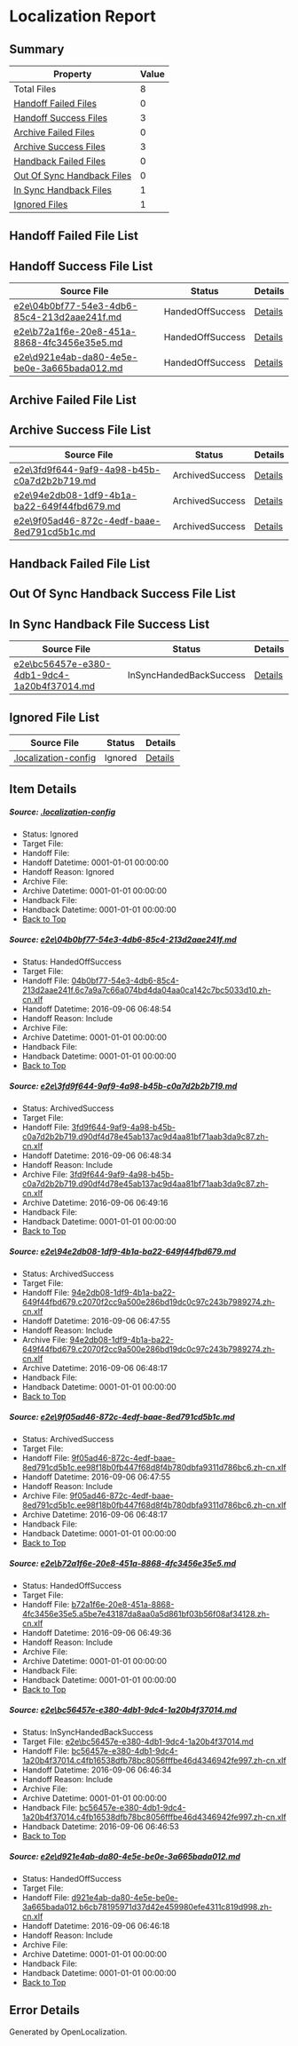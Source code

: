 # <a name='report-top'></a> Localization Report

## Summary
 Property | Value 
 -------- | ----- 
 Total Files | 8
[ Handoff Failed Files ](#handoff-failed-list)| 0
[ Handoff Success Files ](#handoff-success-list)| 3
[ Archive Failed Files ](#archive-failed-list)| 0
[ Archive Success Files ](#archive-success-list)| 3
[ Handback Failed Files ](#handback-failed-list)| 0
[ Out Of Sync Handback Files ](#outofsync-handback-success-list)| 0
[ In Sync Handback Files ](#insync-handback-success-list)| 1
[ Ignored Files ](#ignored-list)| 1

## <a name='handoff-failed-list'></a> Handoff Failed File List

## <a name='handoff-success-list'></a> Handoff Success File List
 Source File | Status | Details 
 ----------- | ------ | ------- 
 [e2e\04b0bf77-54e3-4db6-85c4-213d2aae241f.md](https://github.com/OpenLocalizationTestOrg/ol-test0/blob/2802f6e485806e64c53d205e8b3e66d18759013c/e2e/04b0bf77-54e3-4db6-85c4-213d2aae241f.md) | HandedOffSuccess | [Details](#3f2a1185242d13504f10131b2fe5a760c79296f21)
 [e2e\b72a1f6e-20e8-451a-8868-4fc3456e35e5.md](https://github.com/OpenLocalizationTestOrg/ol-test0/blob/160fbf46670014aeebc0e0075d4d72572dd46f63/e2e/b72a1f6e-20e8-451a-8868-4fc3456e35e5.md) | HandedOffSuccess | [Details](#45ecc5320ac46adaad188ae237f801a036f72bbf5)
 [e2e\d921e4ab-da80-4e5e-be0e-3a665bada012.md](https://github.com/OpenLocalizationTestOrg/ol-test0/blob/311ee6e4dc783f4ac66cc656a49db2da509a72f3/e2e/d921e4ab-da80-4e5e-be0e-3a665bada012.md) | HandedOffSuccess | [Details](#c01eb0c77e111603038956ecef9bb756a55183ed7)

## <a name='archive-failed-list'></a> Archive Failed File List

## <a name='archive-success-list'></a> Archive Success File List
 Source File | Status | Details 
 ----------- | ------ | ------- 
 [e2e\3fd9f644-9af9-4a98-b45b-c0a7d2b2b719.md](https://github.com/OpenLocalizationTestOrg/ol-test0/blob/4a926d70bbcba1559ff67614379c91717362399e/e2e/3fd9f644-9af9-4a98-b45b-c0a7d2b2b719.md) | ArchivedSuccess | [Details](#4d149301c6550a4e70b59d32a57da2c23b2545612)
 [e2e\94e2db08-1df9-4b1a-ba22-649f44fbd679.md](https://github.com/OpenLocalizationTestOrg/ol-test0/blob/e6320df09f2f9c35fee4cea332d703f22344e29c/e2e/94e2db08-1df9-4b1a-ba22-649f44fbd679.md) | ArchivedSuccess | [Details](#3940f97084b73e836f8ea91262db3c0face3df073)
 [e2e\9f05ad46-872c-4edf-baae-8ed791cd5b1c.md](https://github.com/OpenLocalizationTestOrg/ol-test0/blob/e6320df09f2f9c35fee4cea332d703f22344e29c/e2e/9f05ad46-872c-4edf-baae-8ed791cd5b1c.md) | ArchivedSuccess | [Details](#003b090b8e3662b013108e857fefae5bd881e5894)

## <a name='handback-failed-list'></a> Handback Failed File List

## <a name='outofsync-handback-success-list'></a> Out Of Sync Handback Success File List

## <a name='insync-handback-success-list'></a> In Sync Handback File Success List
 Source File | Status | Details 
 ----------- | ------ | ------- 
 [e2e\bc56457e-e380-4db1-9dc4-1a20b4f37014.md](https://github.com/OpenLocalizationTestOrg/ol-test0/blob/4033137805f642307640ac89a6df03c21fd871c6/e2e/bc56457e-e380-4db1-9dc4-1a20b4f37014.md) | InSyncHandedBackSuccess | [Details](#441644e53f13fb084cb6936c7c043f6ea0aa01cf6)

## <a name='ignored-list'></a> Ignored File List
 Source File | Status | Details 
 ----------- | ------ | ------- 
 [.localization-config](https://github.com/OpenLocalizationTestOrg/ol-test0/blob/160fbf46670014aeebc0e0075d4d72572dd46f63/.localization-config) | Ignored | [Details](#3d4f252ac210baf56311d7e97dcc2db10974dbd20)

## Item Details
##### <a name='3d4f252ac210baf56311d7e97dcc2db10974dbd20'></a> Source: [.localization-config](https://github.com/OpenLocalizationTestOrg/ol-test0/blob/160fbf46670014aeebc0e0075d4d72572dd46f63/.localization-config)
* Status: Ignored
* Target File: 
* Handoff File: 
* Handoff Datetime: 0001-01-01 00:00:00
* Handoff Reason: Ignored
* Archive File: 
* Archive Datetime: 0001-01-01 00:00:00
* Handback File: 
* Handback Datetime: 0001-01-01 00:00:00
* [Back to Top](#report-top)

##### <a name='3f2a1185242d13504f10131b2fe5a760c79296f21'></a> Source: [e2e\04b0bf77-54e3-4db6-85c4-213d2aae241f.md](https://github.com/OpenLocalizationTestOrg/ol-test0/blob/2802f6e485806e64c53d205e8b3e66d18759013c/e2e/04b0bf77-54e3-4db6-85c4-213d2aae241f.md)
* Status: HandedOffSuccess
* Target File: 
* Handoff File: [04b0bf77-54e3-4db6-85c4-213d2aae241f.6c7a9a7c66a074bd4da04aa0ca142c7bc5033d10.zh-cn.xlf](https://github.com/OpenLocalizationTestOrg/ol-test0-handoff/blob/dad111b77b8edb3a6c92d3d399618729a0334c2c/ol-handoff/OpenLocalizationTestOrg/ol-test0-zhcn/ci/ht/04b0bf77-54e3-4db6-85c4-213d2aae241f.6c7a9a7c66a074bd4da04aa0ca142c7bc5033d10.zh-cn.xlf)
* Handoff Datetime: 2016-09-06 06:48:54
* Handoff Reason: Include
* Archive File: 
* Archive Datetime: 0001-01-01 00:00:00
* Handback File: 
* Handback Datetime: 0001-01-01 00:00:00
* [Back to Top](#report-top)

##### <a name='4d149301c6550a4e70b59d32a57da2c23b2545612'></a> Source: [e2e\3fd9f644-9af9-4a98-b45b-c0a7d2b2b719.md](https://github.com/OpenLocalizationTestOrg/ol-test0/blob/4a926d70bbcba1559ff67614379c91717362399e/e2e/3fd9f644-9af9-4a98-b45b-c0a7d2b2b719.md)
* Status: ArchivedSuccess
* Target File: 
* Handoff File: [3fd9f644-9af9-4a98-b45b-c0a7d2b2b719.d90df4d78e45ab137ac9d4aa81bf71aab3da9c87.zh-cn.xlf](https://github.com/OpenLocalizationTestOrg/ol-test0-handoff/blob/5cc112ed03767d16d1ebc3514ad7314f605aab27/ol-handoff/OpenLocalizationTestOrg/ol-test0-zhcn/ci/ht/3fd9f644-9af9-4a98-b45b-c0a7d2b2b719.d90df4d78e45ab137ac9d4aa81bf71aab3da9c87.zh-cn.xlf)
* Handoff Datetime: 2016-09-06 06:48:34
* Handoff Reason: Include
* Archive File: [3fd9f644-9af9-4a98-b45b-c0a7d2b2b719.d90df4d78e45ab137ac9d4aa81bf71aab3da9c87.zh-cn.xlf](https://github.com/OpenLocalizationTestOrg/ol-test0-handoff/blob/f7c75e314a8129d31dd126d3842671ed474ea64a/ol-archive/OpenLocalizationTestOrg/ol-test0-zhcn/ci/ht/3fd9f644-9af9-4a98-b45b-c0a7d2b2b719.d90df4d78e45ab137ac9d4aa81bf71aab3da9c87.zh-cn.xlf)
* Archive Datetime: 2016-09-06 06:49:16
* Handback File: 
* Handback Datetime: 0001-01-01 00:00:00
* [Back to Top](#report-top)

##### <a name='3940f97084b73e836f8ea91262db3c0face3df073'></a> Source: [e2e\94e2db08-1df9-4b1a-ba22-649f44fbd679.md](https://github.com/OpenLocalizationTestOrg/ol-test0/blob/e6320df09f2f9c35fee4cea332d703f22344e29c/e2e/94e2db08-1df9-4b1a-ba22-649f44fbd679.md)
* Status: ArchivedSuccess
* Target File: 
* Handoff File: [94e2db08-1df9-4b1a-ba22-649f44fbd679.c2070f2cc9a500e286bd19dc0c97c243b7989274.zh-cn.xlf](https://github.com/OpenLocalizationTestOrg/ol-test0-handoff/blob/a3b9b7680ec79aca64aa074cc9a816c633767bb5/ol-handoff/OpenLocalizationTestOrg/ol-test0-zhcn/ci/ht/94e2db08-1df9-4b1a-ba22-649f44fbd679.c2070f2cc9a500e286bd19dc0c97c243b7989274.zh-cn.xlf)
* Handoff Datetime: 2016-09-06 06:47:55
* Handoff Reason: Include
* Archive File: [94e2db08-1df9-4b1a-ba22-649f44fbd679.c2070f2cc9a500e286bd19dc0c97c243b7989274.zh-cn.xlf](https://github.com/OpenLocalizationTestOrg/ol-test0-handoff/blob/09d64dbfb972269a17fcb80a424895ff41a3635b/ol-archive/OpenLocalizationTestOrg/ol-test0-zhcn/ci/ht/94e2db08-1df9-4b1a-ba22-649f44fbd679.c2070f2cc9a500e286bd19dc0c97c243b7989274.zh-cn.xlf)
* Archive Datetime: 2016-09-06 06:48:17
* Handback File: 
* Handback Datetime: 0001-01-01 00:00:00
* [Back to Top](#report-top)

##### <a name='003b090b8e3662b013108e857fefae5bd881e5894'></a> Source: [e2e\9f05ad46-872c-4edf-baae-8ed791cd5b1c.md](https://github.com/OpenLocalizationTestOrg/ol-test0/blob/e6320df09f2f9c35fee4cea332d703f22344e29c/e2e/9f05ad46-872c-4edf-baae-8ed791cd5b1c.md)
* Status: ArchivedSuccess
* Target File: 
* Handoff File: [9f05ad46-872c-4edf-baae-8ed791cd5b1c.ee98f18b0fb447f68d8f4b780dbfa9311d786bc6.zh-cn.xlf](https://github.com/OpenLocalizationTestOrg/ol-test0-handoff/blob/a3b9b7680ec79aca64aa074cc9a816c633767bb5/ol-handoff/OpenLocalizationTestOrg/ol-test0-zhcn/ci/ht/9f05ad46-872c-4edf-baae-8ed791cd5b1c.ee98f18b0fb447f68d8f4b780dbfa9311d786bc6.zh-cn.xlf)
* Handoff Datetime: 2016-09-06 06:47:55
* Handoff Reason: Include
* Archive File: [9f05ad46-872c-4edf-baae-8ed791cd5b1c.ee98f18b0fb447f68d8f4b780dbfa9311d786bc6.zh-cn.xlf](https://github.com/OpenLocalizationTestOrg/ol-test0-handoff/blob/09d64dbfb972269a17fcb80a424895ff41a3635b/ol-archive/OpenLocalizationTestOrg/ol-test0-zhcn/ci/ht/9f05ad46-872c-4edf-baae-8ed791cd5b1c.ee98f18b0fb447f68d8f4b780dbfa9311d786bc6.zh-cn.xlf)
* Archive Datetime: 2016-09-06 06:48:17
* Handback File: 
* Handback Datetime: 0001-01-01 00:00:00
* [Back to Top](#report-top)

##### <a name='45ecc5320ac46adaad188ae237f801a036f72bbf5'></a> Source: [e2e\b72a1f6e-20e8-451a-8868-4fc3456e35e5.md](https://github.com/OpenLocalizationTestOrg/ol-test0/blob/160fbf46670014aeebc0e0075d4d72572dd46f63/e2e/b72a1f6e-20e8-451a-8868-4fc3456e35e5.md)
* Status: HandedOffSuccess
* Target File: 
* Handoff File: [b72a1f6e-20e8-451a-8868-4fc3456e35e5.a5be7e43187da8aa0a5d861bf03b56f08af34128.zh-cn.xlf](https://github.com/OpenLocalizationTestOrg/ol-test0-handoff/blob/a8dd2be665a95b51c0e6d433747a25b083cf801f/ol-handoff/OpenLocalizationTestOrg/ol-test0-zhcn/ci/ht/b72a1f6e-20e8-451a-8868-4fc3456e35e5.a5be7e43187da8aa0a5d861bf03b56f08af34128.zh-cn.xlf)
* Handoff Datetime: 2016-09-06 06:49:36
* Handoff Reason: Include
* Archive File: 
* Archive Datetime: 0001-01-01 00:00:00
* Handback File: 
* Handback Datetime: 0001-01-01 00:00:00
* [Back to Top](#report-top)

##### <a name='441644e53f13fb084cb6936c7c043f6ea0aa01cf6'></a> Source: [e2e\bc56457e-e380-4db1-9dc4-1a20b4f37014.md](https://github.com/OpenLocalizationTestOrg/ol-test0/blob/4033137805f642307640ac89a6df03c21fd871c6/e2e/bc56457e-e380-4db1-9dc4-1a20b4f37014.md)
* Status: InSyncHandedBackSuccess
* Target File: [e2e\bc56457e-e380-4db1-9dc4-1a20b4f37014.md](https://github.com/OpenLocalizationTestOrg/ol-test0-zhcn/blob/06c2cb84c6cf43f587435a51fbf1acf68ab55194/e2e/bc56457e-e380-4db1-9dc4-1a20b4f37014.md)
* Handoff File: [bc56457e-e380-4db1-9dc4-1a20b4f37014.c4fb16538dfb78bc8056fffbe46d4346942fe997.zh-cn.xlf](https://github.com/OpenLocalizationTestOrg/ol-test0-handoff/blob/350c872fad2675751767f516467920fb75730662/ol-handoff/OpenLocalizationTestOrg/ol-test0-zhcn/ci/ht/bc56457e-e380-4db1-9dc4-1a20b4f37014.c4fb16538dfb78bc8056fffbe46d4346942fe997.zh-cn.xlf)
* Handoff Datetime: 2016-09-06 06:46:34
* Handoff Reason: Include
* Archive File: 
* Archive Datetime: 0001-01-01 00:00:00
* Handback File: [bc56457e-e380-4db1-9dc4-1a20b4f37014.c4fb16538dfb78bc8056fffbe46d4346942fe997.zh-cn.xlf](https://github.com/OpenLocalizationTestOrg/ol-test0-handback/blob/be0206c4f0d1905e78e5946bee8d520f0eb852c3/ol-handback/OpenLocalizationTestOrg/ol-test0-zhcn/ci/ht/bc56457e-e380-4db1-9dc4-1a20b4f37014.c4fb16538dfb78bc8056fffbe46d4346942fe997.zh-cn.xlf)
* Handback Datetime: 2016-09-06 06:46:53
* [Back to Top](#report-top)

##### <a name='c01eb0c77e111603038956ecef9bb756a55183ed7'></a> Source: [e2e\d921e4ab-da80-4e5e-be0e-3a665bada012.md](https://github.com/OpenLocalizationTestOrg/ol-test0/blob/311ee6e4dc783f4ac66cc656a49db2da509a72f3/e2e/d921e4ab-da80-4e5e-be0e-3a665bada012.md)
* Status: HandedOffSuccess
* Target File: 
* Handoff File: [d921e4ab-da80-4e5e-be0e-3a665bada012.b6cb78195971d37d42e459980efe4311c819d998.zh-cn.xlf](https://github.com/OpenLocalizationTestOrg/ol-test0-handoff/blob/b2a303d8d64d164a440cdea52cb25cfb8c637add/ol-handoff/OpenLocalizationTestOrg/ol-test0-zhcn/ci/ht/d921e4ab-da80-4e5e-be0e-3a665bada012.b6cb78195971d37d42e459980efe4311c819d998.zh-cn.xlf)
* Handoff Datetime: 2016-09-06 06:46:18
* Handoff Reason: Include
* Archive File: 
* Archive Datetime: 0001-01-01 00:00:00
* Handback File: 
* Handback Datetime: 0001-01-01 00:00:00
* [Back to Top](#report-top)


## Error Details

Generated by OpenLocalization.
